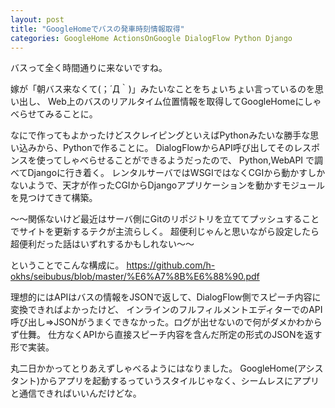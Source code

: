 ```yaml
---
layout: post
title: "GoogleHomeでバスの発車時刻情報取得"
categories: GoogleHome ActionsOnGoogle DialogFlow Python Django
---
```


バスって全く時間通りに来ないですね。

嫁が「朝バス来なくて(；´Д｀)」みたいなことをちょいちょい言っているのを思い出し、
Web上のバスのリアルタイム位置情報を取得してGoogleHomeにしゃべらせてみることに。

なにで作ってもよかったけどスクレイピングといえばPythonみたいな勝手な思い込みから、Pythonで作ることに。
DialogFlowからAPI呼び出してそのレスポンスを使ってしゃべらせることができるようだったので、 Python,WebAPI で調べてDjangoに行き着く。
レンタルサーバではWSGIではなくCGIから動かすしかないようで、天才が作ったCGIからDjangoアプリケーションを動かすモジュールを見つけてきて構築。

～～関係ないけど最近はサーバ側にGitのリポジトリを立ててプッシュすることでサイトを更新するテクが主流らしく。
超便利じゃんと思いながら設定したら超便利だった話はいずれするかもしれない～～

ということでこんな構成に。
<https://github.com/h-okhs/seibubus/blob/master/%E6%A7%8B%E6%88%90.pdf>

理想的にはAPIはバスの情報をJSONで返して、DialogFlow側でスピーチ内容に変換できればよかったけど、
インラインのフルフィルメントエディターでのAPI呼び出し⇒JSONがうまくできなかった。ログが出せないので何がダメかわからず仕舞。
仕方なくAPIから直接スピーチ内容を含んだ所定の形式のJSONを返す形で実装。

丸二日かかってとりあえずしゃべるようにはなりました。
GoogleHome(アシスタント)からアプリを起動するっていうスタイルじゃなく、シームレスにアプリと通信できればいいんだけどな。